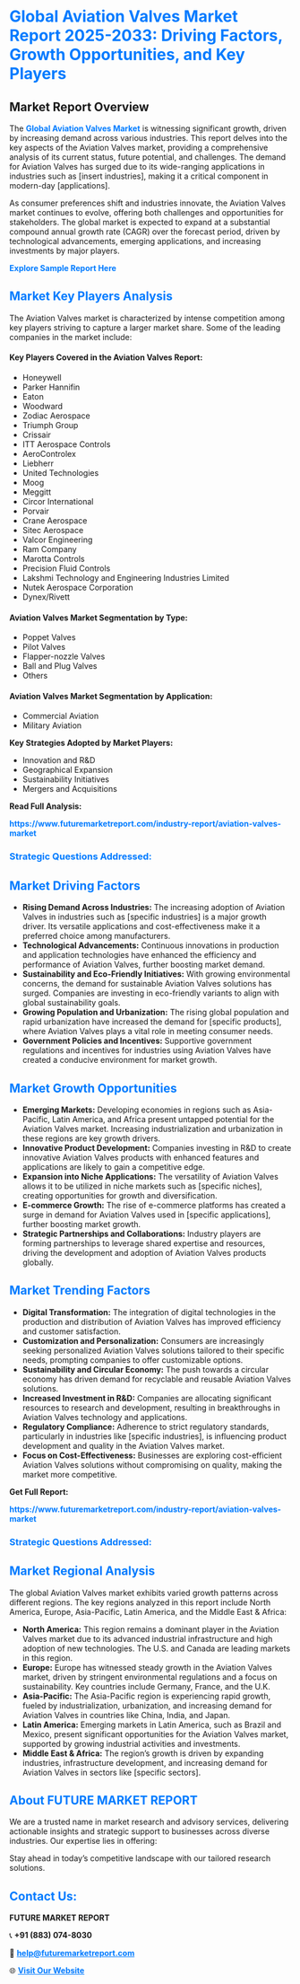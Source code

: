 <h1 style="color: #007BFF;">Global Aviation Valves Market Report 2025-2033: Driving Factors, Growth Opportunities, and Key Players</h1>

<section id="overview">
<h2>Market Report Overview</h2>
<p>The <a href="https://www.futuremarketreport.com/industry-report/aviation-valves-market" style="color: #007BFF; text-decoration: none;"><strong>Global Aviation Valves Market</strong></a> is witnessing significant growth, driven by increasing demand across various industries. This report delves into the key aspects of the Aviation Valves market, providing a comprehensive analysis of its current status, future potential, and challenges. The demand for Aviation Valves has surged due to its wide-ranging applications in industries such as [insert industries], making it a critical component in modern-day [applications].</p>
<p>As consumer preferences shift and industries innovate, the Aviation Valves market continues to evolve, offering both challenges and opportunities for stakeholders. The global market is expected to expand at a substantial compound annual growth rate (CAGR) over the forecast period, driven by technological advancements, emerging applications, and increasing investments by major players.</p>
</section>

<section id="overview">
<p><a href="https://www.futuremarketreport.com/request-sample/reportId=57517" style="color: #007BFF; text-decoration: none;"><strong>Explore Sample Report Here</strong></a></p>
</section>

<section id="key-players">
<h2 style="color: #007BFF;">Market Key Players Analysis</h2>
<p>The Aviation Valves market is characterized by intense competition among key players striving to capture a larger market share. Some of the leading companies in the market include:</p>
<h4>Key Players Covered in the Aviation Valves Report:</h4>
<ul><li>Honeywell</li><li>Parker Hannifin</li><li>Eaton</li><li>Woodward</li><li>Zodiac Aerospace</li><li>Triumph Group</li><li>Crissair</li><li>ITT Aerospace Controls</li><li>AeroControlex</li><li>Liebherr</li><li>United Technologies</li><li>Moog</li><li>Meggitt</li><li>Circor International</li><li>Porvair</li><li>Crane Aerospace</li><li>Sitec Aerospace</li><li>Valcor Engineering</li><li>Ram Company</li><li>Marotta Controls</li><li>Precision Fluid Controls</li><li>Lakshmi Technology and Engineering Industries Limited</li><li>Nutek Aerospace Corporation</li><li>Dynex/Rivett</li></ul>
<h4>Aviation Valves Market Segmentation by Type:</h4>
<ul><li>Poppet Valves</li><li>Pilot Valves</li><li>Flapper-nozzle Valves</li><li>Ball and Plug Valves</li><li>Others</li></ul>

<h4>Aviation Valves Market Segmentation by Application:</h4>
<ul><li>Commercial Aviation</li><li>Military Aviation</li></ul>
<p><strong>Key Strategies Adopted by Market Players:</strong></p>
<ul>
<li>Innovation and R&D</li>
<li>Geographical Expansion</li>
<li>Sustainability Initiatives</li>
<li>Mergers and Acquisitions</li>
</ul>
</section>

<section>
<p><strong>Read Full Analysis: </strong></p><a href="https://www.futuremarketreport.com/industry-report/aviation-valves-market" style="color: #007BFF; text-decoration: none;"><strong>https://www.futuremarketreport.com/industry-report/aviation-valves-market</strong></a>
<h3 style="color: #007BFF;">Strategic Questions Addressed:</h3>
</section>

<section id="driving-factors">
<h2 style="color: #007BFF;">Market Driving Factors</h2>
<ul>
<li><strong>Rising Demand Across Industries:</strong> The increasing adoption of Aviation Valves in industries such as [specific industries] is a major growth driver. Its versatile applications and cost-effectiveness make it a preferred choice among manufacturers.</li>
<li><strong>Technological Advancements:</strong> Continuous innovations in production and application technologies have enhanced the efficiency and performance of Aviation Valves, further boosting market demand.</li>
<li><strong>Sustainability and Eco-Friendly Initiatives:</strong> With growing environmental concerns, the demand for sustainable Aviation Valves solutions has surged. Companies are investing in eco-friendly variants to align with global sustainability goals.</li>
<li><strong>Growing Population and Urbanization:</strong> The rising global population and rapid urbanization have increased the demand for [specific products], where Aviation Valves plays a vital role in meeting consumer needs.</li>
<li><strong>Government Policies and Incentives:</strong> Supportive government regulations and incentives for industries using Aviation Valves have created a conducive environment for market growth.</li>
</ul>
</section>

<section id="growth-opportunities">
<h2 style="color: #007BFF;">Market Growth Opportunities</h2>
<ul>
<li><strong>Emerging Markets:</strong> Developing economies in regions such as Asia-Pacific, Latin America, and Africa present untapped potential for the Aviation Valves market. Increasing industrialization and urbanization in these regions are key growth drivers.</li>
<li><strong>Innovative Product Development:</strong> Companies investing in R&D to create innovative Aviation Valves products with enhanced features and applications are likely to gain a competitive edge.</li>
<li><strong>Expansion into Niche Applications:</strong> The versatility of Aviation Valves allows it to be utilized in niche markets such as [specific niches], creating opportunities for growth and diversification.</li>
<li><strong>E-commerce Growth:</strong> The rise of e-commerce platforms has created a surge in demand for Aviation Valves used in [specific applications], further boosting market growth.</li>
<li><strong>Strategic Partnerships and Collaborations:</strong> Industry players are forming partnerships to leverage shared expertise and resources, driving the development and adoption of Aviation Valves products globally.</li>
</ul>
</section>

<section id="trending-factors">
<h2 style="color: #007BFF;">Market Trending Factors</h2>
<ul>
<li><strong>Digital Transformation:</strong> The integration of digital technologies in the production and distribution of Aviation Valves has improved efficiency and customer satisfaction.</li>
<li><strong>Customization and Personalization:</strong> Consumers are increasingly seeking personalized Aviation Valves solutions tailored to their specific needs, prompting companies to offer customizable options.</li>
<li><strong>Sustainability and Circular Economy:</strong> The push towards a circular economy has driven demand for recyclable and reusable Aviation Valves solutions.</li>
<li><strong>Increased Investment in R&D:</strong> Companies are allocating significant resources to research and development, resulting in breakthroughs in Aviation Valves technology and applications.</li>
<li><strong>Regulatory Compliance:</strong> Adherence to strict regulatory standards, particularly in industries like [specific industries], is influencing product development and quality in the Aviation Valves market.</li>
<li><strong>Focus on Cost-Effectiveness:</strong> Businesses are exploring cost-efficient Aviation Valves solutions without compromising on quality, making the market more competitive.</li>
</ul>
</section>

<section>
<p><strong>Get Full Report: </strong></p><a href="https://www.futuremarketreport.com/industry-report/aviation-valves-market" style="color: #007BFF; text-decoration: none;"><strong>https://www.futuremarketreport.com/industry-report/aviation-valves-market</strong></a>
<h3 style="color: #007BFF;">Strategic Questions Addressed:</h3>
</section>


<section id="regional-analysis">
<h2 style="color: #007BFF;">Market Regional Analysis</h2>
<p>The global Aviation Valves market exhibits varied growth patterns across different regions. The key regions analyzed in this report include North America, Europe, Asia-Pacific, Latin America, and the Middle East & Africa:</p>
<ul>
<li><strong>North America:</strong> This region remains a dominant player in the Aviation Valves market due to its advanced industrial infrastructure and high adoption of new technologies. The U.S. and Canada are leading markets in this region.</li>
<li><strong>Europe:</strong> Europe has witnessed steady growth in the Aviation Valves market, driven by stringent environmental regulations and a focus on sustainability. Key countries include Germany, France, and the U.K.</li>
<li><strong>Asia-Pacific:</strong> The Asia-Pacific region is experiencing rapid growth, fueled by industrialization, urbanization, and increasing demand for Aviation Valves in countries like China, India, and Japan.</li>
<li><strong>Latin America:</strong> Emerging markets in Latin America, such as Brazil and Mexico, present significant opportunities for the Aviation Valves market, supported by growing industrial activities and investments.</li>
<li><strong>Middle East & Africa:</strong> The region’s growth is driven by expanding industries, infrastructure development, and increasing demand for Aviation Valves in sectors like [specific sectors].</li>
</ul>
</section>

<footer>
<h2 style="color: #007BFF;">About FUTURE MARKET REPORT</h2>
<p>We are a trusted name in market research and advisory services, delivering actionable insights and strategic support to businesses across diverse industries. Our expertise lies in offering:</p>

<p>Stay ahead in today’s competitive landscape with our tailored research solutions.</p>

<h2 style="color: #007BFF;">Contact Us:</h2>
<p><strong>FUTURE MARKET REPORT</strong></p>
<p>📞 <strong>+91 (883) 074-8030</strong></p>
<p>📧 <strong><a href="mailto:help@futuremarketreport.com" style="color: #007BFF;">help@futuremarketreport.com</a></strong></p>
<p>🌐 <strong><a href="https://www.futuremarketreport.com/" style="color: #007BFF;">Visit Our Website</a></strong></p>
</footer>